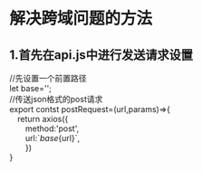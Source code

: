 # 解决跨域问题的方法  
## 1.首先在api.js中进行发送请求设置  
//先设置一个前置路径  
let base='';  
//传送json格式的post请求  
export contst postRequest=(url,params)=>{  
&ensp;&ensp;return axios({  
&ensp;&ensp;&ensp;&ensp;method:'post',  
&ensp;&ensp;&ensp;&ensp;url:\`${base}${url}`,  
&ensp;&ensp;&ensp;&ensp;})  
}  
